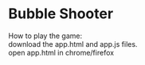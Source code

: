 # Bubble Shooter
How to play the game:  
download the app.html and app.js files.  
open app.html in chrome/firefox

